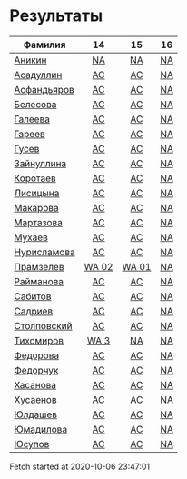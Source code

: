 # Результаты
Фамилия | 14| 15| 16
---|:---:|:---:|:---:
[Аникин](Аникин/README.md)  | [NA](Аникин/14.md) | [NA](Аникин/15.md) | [NA](Аникин/16.md)
[Асадуллин](Асадуллин/README.md)  | [AC](Асадуллин/14.md) | [AC](Асадуллин/15.md) | [NA](Асадуллин/16.md)
[Асфандьяров](Асфандьяров/README.md)  | [AC](Асфандьяров/14.md) | [AC](Асфандьяров/15.md) | [NA](Асфандьяров/16.md)
[Белесова](Белесова/README.md)  | [AC](Белесова/14.md) | [AC](Белесова/15.md) | [NA](Белесова/16.md)
[Галеева](Галеева/README.md)  | [AC](Галеева/14.md) | [AC](Галеева/15.md) | [NA](Галеева/16.md)
[Гареев](Гареев/README.md)  | [AC](Гареев/14.md) | [AC](Гареев/15.md) | [NA](Гареев/16.md)
[Гусев](Гусев/README.md)  | [AC](Гусев/14.md) | [AC](Гусев/15.md) | [NA](Гусев/16.md)
[Зайнуллина](Зайнуллина/README.md)  | [AC](Зайнуллина/14.md) | [AC](Зайнуллина/15.md) | [NA](Зайнуллина/16.md)
[Коротаев](Коротаев/README.md)  | [AC](Коротаев/14.md) | [AC](Коротаев/15.md) | [NA](Коротаев/16.md)
[Лисицына](Лисицына/README.md)  | [AC](Лисицына/14.md) | [AC](Лисицына/15.md) | [NA](Лисицына/16.md)
[Макарова](Макарова/README.md)  | [AC](Макарова/14.md) | [AC](Макарова/15.md) | [NA](Макарова/16.md)
[Мартазова](Мартазова/README.md)  | [AC](Мартазова/14.md) | [AC](Мартазова/15.md) | [NA](Мартазова/16.md)
[Мухаев](Мухаев/README.md)  | [AC](Мухаев/14.md) | [AC](Мухаев/15.md) | [NA](Мухаев/16.md)
[Нурисламова](Нурисламова/README.md)  | [AC](Нурисламова/14.md) | [AC](Нурисламова/15.md) | [NA](Нурисламова/16.md)
[Прамзелев](Прамзелев/README.md)  | [WA 02](Прамзелев/14.md) | [WA 01](Прамзелев/15.md) | [NA](Прамзелев/16.md)
[Райманова](Райманова/README.md)  | [AC](Райманова/14.md) | [AC](Райманова/15.md) | [NA](Райманова/16.md)
[Сабитов](Сабитов/README.md)  | [AC](Сабитов/14.md) | [AC](Сабитов/15.md) | [NA](Сабитов/16.md)
[Садриев](Садриев/README.md)  | [AC](Садриев/14.md) | [AC](Садриев/15.md) | [NA](Садриев/16.md)
[Столповский](Столповский/README.md)  | [AC](Столповский/14.md) | [AC](Столповский/15.md) | [NA](Столповский/16.md)
[Тихомиров](Тихомиров/README.md)  | [WA 3](Тихомиров/14.md) | [NA](Тихомиров/15.md) | [NA](Тихомиров/16.md)
[Федорова](Федорова/README.md)  | [AC](Федорова/14.md) | [AC](Федорова/15.md) | [NA](Федорова/16.md)
[Федорчук](Федорчук/README.md)  | [AC](Федорчук/14.md) | [AC](Федорчук/15.md) | [NA](Федорчук/16.md)
[Хасанова](Хасанова/README.md)  | [AC](Хасанова/14.md) | [AC](Хасанова/15.md) | [NA](Хасанова/16.md)
[Хусаенов](Хусаенов/README.md)  | [AC](Хусаенов/14.md) | [AC](Хусаенов/15.md) | [NA](Хусаенов/16.md)
[Юлдашев](Юлдашев/README.md)  | [AC](Юлдашев/14.md) | [AC](Юлдашев/15.md) | [NA](Юлдашев/16.md)
[Юмадилова](Юмадилова/README.md)  | [AC](Юмадилова/14.md) | [AC](Юмадилова/15.md) | [NA](Юмадилова/16.md)
[Юсупов](Юсупов/README.md)  | [AC](Юсупов/14.md) | [AC](Юсупов/15.md) | [NA](Юсупов/16.md)

Fetch started at 2020-10-06 23:47:01
